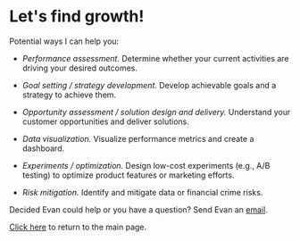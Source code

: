 # Let's find growth! 

Potential ways I can help you:

* <em> Performance assessment.</em> Determine whether your current activities are driving your desired outcomes.

* <em> Goal setting / strategy development.</em> Develop achievable goals and a strategy to achieve them.

* <em> Opportunity assessment / solution design and delivery.</em> Understand your customer opportunities and deliver solutions.

* <em> Data visualization.</em> Visualize performance metrics and create a dashboard.

* <em> Experiments / optimization.</em> Design low-cost experiments (e.g., A/B testing) to optimize product features or marketing efforts.

* <em> Risk mitigation.</em> Identify and mitigate data or financial crime risks.

Decided Evan could help or you have a question? Send Evan an [email](mailto:grow.with.a.purpose@gmail.com).

[Click here](/index) to return to the main page.
